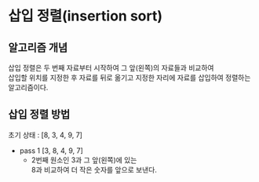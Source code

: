 # 삽입 정렬(insertion sort)

## 알고리즘 개념
삽입 정렬은 두 번째 자료부터 시작하여 그 앞(왼쪽)의 자료들과 비교하여<br/>
삽입할 위치를 지정한 후 자료를 뒤로 옮기고 지정한 자리에 자료를 삽입하여 정렬하는 알고리즘이다.

## 삽입 정렬 방법
초기 상태 : [8, 3, 4, 9, 7]
* pass 1 [3, 8, 4, 9, 7]
  * 2번째 원소인 3과 그 앞(왼쪽)에 있는 <br/>8과 비교하여 더 작은 숫자를 앞으로 보낸다.   
